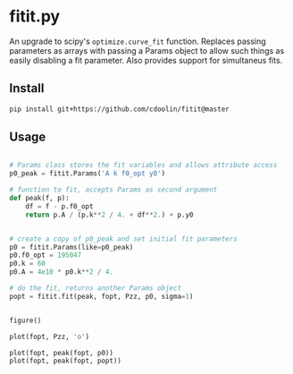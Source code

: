 fitit.py
========

An upgrade to scipy's `optimize.curve_fit` function.  Replaces passing
parameters as arrays with passing a Params object to allow such things as
easily disabling a fit parameter.  Also provides support for simultaneus fits.

## Install

```sh
pip install git+https://github.com/cdoolin/fitit@master
```

## Usage

```python

# Params class stores the fit variables and allows attribute access
p0_peak = fitit.Params('A k f0_opt y0')

# function to fit, accepts Params as second argument
def peak(f, p):
    df = f - p.f0_opt
    return p.A / (p.k**2 / 4. + df**2.) + p.y0


# create a copy of p0_peak and set initial fit parameters
p0 = fitit.Params(like=p0_peak)
p0.f0_opt = 195047
p0.k = 60
p0.A = 4e10 * p0.k**2 / 4.

# do the fit, returns another Params object
popt = fitit.fit(peak, fopt, Pzz, p0, sigma=1)


figure()

plot(fopt, Pzz, 'o')

plot(fopt, peak(fopt, p0))
plot(fopt, peak(fopt, popt))
```
